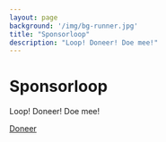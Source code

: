 ```yaml
---
layout: page
background: '/img/bg-runner.jpg'
title: "Sponsorloop"
description: "Loop! Doneer! Doe mee!"
---
```


# Sponsorloop

Loop! Doneer! Doe mee!

<!-- Help mee button -->
<div class="clearfix text-center">
    <a class="btn btn-primary" href="https://www.rabobank.nl/">Doneer</a>
</div>
